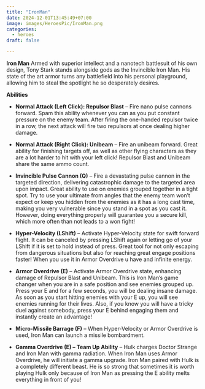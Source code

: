 ```yaml
---
title: "IronMan"
date: 2024-12-01T13:45:49+07:00
image: images/HeroesPic/IronMan.png
categories:
  - heroes
draft: false

---
```


**Iron Man** Armed with superior intellect and a nanotech battlesuit of his own design, Tony Stark stands alongside gods as the Invincible Iron Man. His state of the art armor turns any battlefield into his personal playground, allowing him to steal the spotlight he so desperately desires.

**Abilities** 

- **Normal Attack (Left Click): Repulsor Blast** – Fire nano pulse cannons forward. Spam this ability whenever you can as you put constant pressure on the enemy team. After firing the one-handed repulsor twice in a row, the next attack will fire two repulsors at once dealing higher damage.

- **Normal Attack (Right Click): Unibeam** – Fire an unibeam forward. Great ability for finishing targets off, as well as other flying characters as they are a lot harder to hit with your left click! Repulsor Blast and Unibeam share the same ammo count.

- **Invincible Pulse Cannon (Q)** – Fire a devastating pulse cannon in the targeted direction, delivering catastrophic damage to the targeted area upon impact. Great ability to use on enemies grouped together in a tight spot. Try to use your ultimate from angles that the enemy team won’t expect or keep you hidden from the enemies as it has a long cast time, making you very vulnerable since you stand in a spot as you cast it. However, doing everything properly will guarantee you a secure kill, which more often than not leads to a won fight!

- **Hyper-Velocity (LShift)** – Activate Hyper-Velocity state for swift forward flight. It can be canceled by pressing LShift again or letting go of your LShift if it is set to hold instead of press. Great tool for not only escaping from dangerous situations but also for reaching great engage positions faster! When you use it in Armor Overdrive u have and infinite energy.

- **Armor Overdrive (E)** – Activate Armor Overdrive state, enhancing damage of Repulsor Blast and Unibeam. This is Iron Man’s game changer when you are in a safe position and see enemies grouped up. Press your E and for a few seconds, you will be dealing insane damage. As soon as you start hitting enemies with your E up, you will see enemies running for their lives. Also, if you know you will have a tricky duel against somebody, press your E behind engaging them and instantly create an advantage!



- **Micro-Missile Barrage (F)** – When Hyper-Velocity or Armor Overdrive is used, Iron Man can launch a missile bombardment.

- **Gamma Overdrive (E) – Team Up Ability** – Hulk charges Doctor Strange and Iron Man with gamma radiation. When Iron Man uses Armor Overdrive, he will initiate a gamma upgrade. Iron Man paired with Hulk is a completely different beast. He is so strong that sometimes it is worth playing Hulk only because of Iron Man as pressing the E ability melts everything in front of you!
